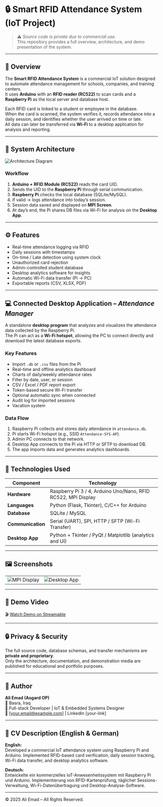 # 🔒 Smart RFID Attendance System (IoT Project)

> ⚠️ *Source code is private due to commercial use.*  
> This repository provides a full overview, architecture, and demo presentation of the system.

---

## 📖 Overview
The **Smart RFID Attendance System** is a commercial IoT solution designed to automate attendance management for schools, companies, and training centers.  
It uses **Arduino** with an **RFID reader (RC522)** to scan cards and a **Raspberry Pi** as the local server and database host.

Each RFID card is linked to a student or employee in the database.  
When the card is scanned, the system verifies it, records attendance into a daily session, and identifies whether the user arrived on time or late.  
All data can later be transferred via **Wi-Fi** to a desktop application for analysis and reporting.

---

## 🧩 System Architecture
![Architecture Diagram](architecture-diagram.png)

### Workflow
1. **Arduino + RFID Module (RC522)** reads the card UID.  
2. Sends the UID to the **Raspberry Pi** through serial communication.  
3. **Raspberry Pi** checks the local database (SQLite/MySQL).  
4. If valid → logs attendance into today’s session.  
5. Session data saved and displayed on **MPI Screen**.  
6. At day’s end, the Pi shares DB files via Wi-Fi for analysis on the **Desktop App**.

---

## ⚙️ Features
- Real-time attendance logging via RFID  
- Daily sessions with timestamps  
- On-time / Late detection using system clock  
- Unauthorized card rejection  
- Admin-controlled student database  
- Desktop analytics software for insights  
- Automatic Wi-Fi data transfer (Pi → PC)  
- Exportable reports (CSV, XLSX, PDF)

---

## 💻 Connected Desktop Application – *Attendance Manager*
A standalone **desktop program** that analyzes and visualizes the attendance data collected by the Raspberry Pi.  
The Pi can act as a **Wi-Fi hotspot**, allowing the PC to connect directly and download the latest database exports.

### Key Features
- Import `.db` or `.csv` files from the Pi  
- Real-time and offline analytics dashboard  
- Charts of daily/weekly attendance rates  
- Filter by date, user, or session  
- CSV / Excel / PDF report export  
- Token-based secure Wi-Fi transfer  
- Optional automatic sync when connected  
- Audit log for imported sessions
- Vacation system

### Data Flow
1. Raspberry Pi collects and stores daily attendance in `attendance.db`.  
2. Pi starts Wi-Fi hotspot (e.g., SSID `Attendance-SYS-AP`).  
3. Admin PC connects to that network.  
4. Desktop App connects to the Pi via HTTP or SFTP to download DB.  
5. The app imports data and generates analytics dashboards.

---

## 🧠 Technologies Used
| Component | Technology |
|------------|-------------|
| **Hardware** | Raspberry Pi 3 / 4, Arduino Uno/Nano, RFID RC522, MPI Display |
| **Languages** | Python (Flask, Tkinter), C/C++ for Arduino |
| **Database** | SQLite / MySQL |
| **Communication** | Serial (UART), SPI, HTTP / SFTP (Wi-Fi Transfer) |
| **Desktop App** | Python + Tkinter / PyQt / Matplotlib (analytics and UI) |

---

## 🖼️ Screenshots
| | |
|--|--|
| ![MPI Display](screenshots/interface.png) | ![Desktop App](screenshots/pc_dashboard.png) |

---

## 🎥 Demo Video
🎬 [Watch Demo on Streamable](your_demo_link_here)

---

## 🔒 Privacy & Security
The full source code, database schemas, and transfer mechanisms are **private and proprietary**.  
Only the architecture, documentation, and demonstration media are published for educational and portfolio purposes.

---

## 👤 Author
**Ali Emad (Asgard OP)**  
📍 Basra, Iraq  
💼 Full-stack Developer | IoT & Embedded Systems Designer  
📧 [your.email@example.com] | LinkedIn [your-link]  

---

## 💬 CV Description (English & German)
**English:**  
Developed a commercial IoT attendance system using Raspberry Pi and Arduino. Implemented RFID-based card verification, daily session tracking, Wi-Fi data transfer, and desktop analytics software.  

**Deutsch:**  
Entwickelte ein kommerzielles IoT-Anwesenheitssystem mit Raspberry Pi und Arduino. Implementierung von RFID-Kartenprüfung, täglicher Sessions-Verwaltung, Wi-Fi-Datenübertragung und Desktop-Analyse-Software.

---

© 2025 Ali Emad – All Rights Reserved.
